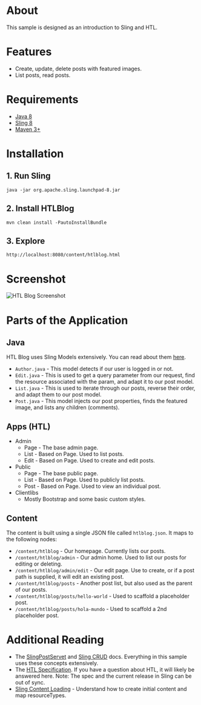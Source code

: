 # About
This sample is designed as an introduction to Sling and HTL.

# Features
* Create, update, delete posts with featured images.
* List posts, read posts.

# Requirements
* [Java 8](http://www.oracle.com/technetwork/java/javase/downloads/jdk8-downloads-2133151.html)
* [Sling 8](http://sling.apache.org/downloads.cgi)
* [Maven 3+](http://maven.apache.org/download.cgi)

# Installation
## 1. Run Sling

    java -jar org.apache.sling.launchpad-8.jar

## 2. Install HTLBlog

    mvn clean install -PautoInstallBundle

## 3. Explore

    http://localhost:8080/content/htlblog.html

# Screenshot
![HTL Blog Screenshot](https://github.com/auniverseaway/sling/raw/SLING-6740_HTLBlog_Sample/samples/htlblog/src/main/resources/initial-content/apps/htlblog/clientlibs/img/screen-shot.png)

# Parts of the Application
## Java
HTL Blog uses Sling Models extensively. You can read about them [here](https://sling.apache.org/documentation/bundles/models.html).

* `Author.java` - This model detects if our user is logged in or not.
* `Edit.java` - This is used to get a query parameter from our request, find the resource associated with the param, and adapt it to our post model.
* `List.java` - This is used to iterate through our posts, reverse their order, and adapt them to our post model.
* `Post.java` - This model injects our post properties, finds the featured image, and lists any children (comments).

## Apps (HTL)

* Admin
  * Page - The base admin page.
  * List - Based on Page. Used to list posts.
  * Edit - Based on Page. Used to create and edit posts.
* Public
  * Page - The base public page.
  * List - Based on Page. Used to publicly list posts.
  * Post - Based on Page. Used to view an individual post.
* Clientlibs
  * Mostly Bootstrap and some basic custom styles.

## Content
The content is built using a single JSON file called `htlblog.json`. It maps to the following nodes:

* `/content/htlblog` - Our homepage. Currently lists our posts.
* `/content/htlblog/admin` - Our admin home. Used to list our posts for editing or deleting.
* `/content/htlblog/admin/edit` - Our edit page. Use to create, or if a post path is supplied, it will edit an existing post.
* `/content/htlblog/posts` - Another post list, but also used as the parent of our posts.
* `/content/htlblog/posts/hello-world` - Used to scaffold a placeholder post.
* `/content/htlblog/posts/hola-mundo` - Used to scaffold a 2nd placeholder post.

# Additional Reading

* The [SlingPostServet](https://sling.apache.org/documentation/bundles/manipulating-content-the-slingpostservlet-servlets-post.html) and [Sling CRUD](https://sling.apache.org/documentation/the-sling-engine/sling-api-crud-support.html) docs. Everything in this sample uses these concepts extensively.
* The [HTL Specification](https://github.com/Adobe-Marketing-Cloud/htl-spec/blob/master/SPECIFICATION.md). If you have a question about HTL, it will likely be answered here. Note: The spec and the current release in Sling can be out of sync.
* [Sling Content Loading](https://sling.apache.org/documentation/bundles/content-loading-jcr-contentloader.html) - Understand how to create initial content and map resourceTypes.
